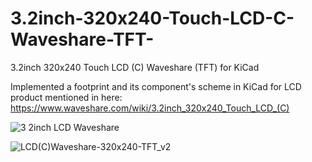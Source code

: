 # 3.2inch-320x240-Touch-LCD-C-Waveshare-TFT-
3.2inch 320x240 Touch LCD (C) Waveshare (TFT) for KiCad

Implemented a footprint and its component's scheme in KiCad for LCD product mentioned in here: https://www.waveshare.com/wiki/3.2inch_320x240_Touch_LCD_(C)

![3 2inch LCD Waveshare](https://user-images.githubusercontent.com/59217275/127818197-2a92f349-0438-4930-8a34-838dc831113e.png)

![LCD(C)Waveshare-320x240-TFT_v2](https://user-images.githubusercontent.com/59217275/127818295-6ef173c7-9423-4adf-8ac9-dbbba52bd507.png)

